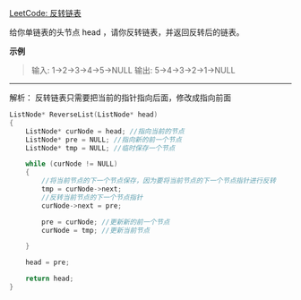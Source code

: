[LeetCode: 反转链表](https://leetcode.cn/problems/reverse-linked-list/description/)

给你单链表的头节点 head ，请你反转链表，并返回反转后的链表。

**示例**
>输入: 1->2->3->4->5->NULL
输出: 5->4->3->2->1->NULL

---
解析：
反转链表只需要把当前的指针指向后面，修改成指向前面

```cpp
ListNode* ReverseList(ListNode* head)
{
    ListNode* curNode = head; //指向当前的节点
    ListNode* pre = NULL; //指向新的前一个节点
    ListNode* tmp = NULL; //临时保存一个节点

    while (curNode != NULL)
    {
        //将当前节点的下一个节点保存，因为要将当前节点的下一个节点指针进行反转
        tmp = curNode->next;
        //反转当前节点的下一个节点指针
        curNode->next = pre;

        pre = curNode; //更新新的前一个节点
        curNode = tmp; //更新当前节点

    }

    head = pre;

    return head;
}

```






